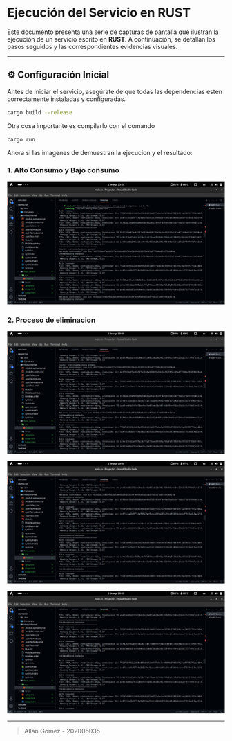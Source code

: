 # Ejecución del Servicio en RUST

Este documento presenta una serie de capturas de pantalla que ilustran la ejecución de un servicio escrito en **RUST**. A continuación, se detallan los pasos seguidos y las correspondientes evidencias visuales.

---

## ⚙️ Configuración Inicial

Antes de iniciar el servicio, asegúrate de que todas las dependencias estén correctamente instaladas y configuradas.

```bash
cargo build --release
```

Otra cosa importante es compilarlo con el comando 
```bash
cargo run
```

Ahora si las imagenes de demuestran la ejecucion y el resultado:

### 1. Alto Consumo y Bajo consumo 
![Inicio del proceso](/Tarea3/img/imagen1.png)

### 2. Proceso de eliminacion
![Servicio ejecutandose](/Tarea3/img/imagen2.png)

![Servicio ejecutandose](/Tarea3/img/imagen3.png)

![Servicio ejecutandose](/Tarea3/img/imagen4.png)

--------
>Allan Gomez - 202005035